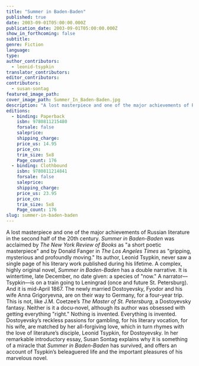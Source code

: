 ```yaml
---
title: "Summer in Baden-Baden"
published: true
date: 2003-09-01T05:00:00.000Z
publication_date: 2003-09-01T05:00:00.000Z
show_in_forthcoming: false
subtitle:
genre: Fiction
language:
type:
author_contributors:
  - leonid-tsypkin
translator_contributors:
editor_contributors:
contributors:
  - susan-sontag
featured_image_path:
cover_image_path: Summer_In_Baden-Baden.jpg
description: "A lost masterpiece and one of the major achievements of Russian literature in the second half of the 20th century. "
editions:
  - binding: Paperback
    isbn: 9780811215480
    forsale: false
    saleprice:
    shipping_charge:
    price_us: 14.95
    price_cn:
    trim_size: 5x8
    Page_count: 176
  - binding: Clothbound
    isbn: 9780811214841
    forsale: false
    saleprice:
    shipping_charge:
    price_us: 23.95
    price_cn:
    trim_size: 5x8
    Page_count: 176
slug: summer-in-baden-baden
---
```


A lost masterpiece and one of the major achievements of Russian literature in the second half of the 20th century. _Summer in Baden-Baden_ was acclaimed by _The New York Review of Books_ as "a short poetic masterpiece" and by Donald Fanger in _The Los Angeles Times_ as "gripping, mysterious and profoundly moving." Its author, Leonid Tsypkin, never saw a single page of his literary work published during his lifetime. A complex, highly original novel, _Summer in Baden-Baden_ has a double narrative. It is wintertime, late December, no date given: a species of "now." A narrator––Tsypkin––is on a train going to Leningrad (once and future St. Petersburg). And it is mid-April 1867. The newly married Dostoyevsky, Fyodor and his wife Anna Grigoryevna, are on their way to Germany, for a four-year trip. This is not, like J.M. Coetzee’s _The Master of St. Petersburg_, a Dostoyevsky fantasy. Neither is it a docu-novel, although its author was obsessed with getting everything "right." Nothing is invented. Everything is invented. Dostoyevsky’s reckless passions for gambling, for his literary vocation, for his wife, are matched by her all-forgiving love, which in turn rhymes with the love of literature’s disciple, Leonid Tsypkin, for Dostoyevsky. In her remarkable introductory essay, Susan Sontag explains why it is something of a miracle that _Summer in Baden-Baden_ has survived, and offers an account of Tsypkin’s beleaguered life and the important pleasures of his marvelous novel.

